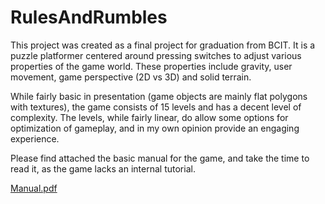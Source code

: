 # RulesAndRumbles
This project was created as a final project for graduation from BCIT.
It is a puzzle platformer centered around pressing switches to adjust various properties of the game world.
These properties include gravity, user movement, game perspective (2D vs 3D) and solid terrain.

While fairly basic in presentation (game objects are mainly flat polygons with textures), the game consists of 15 levels and has a decent level of complexity.
The levels, while fairly linear, do allow some options for optimization of gameplay, and in my own opinion provide an engaging experience.

Please find attached the basic manual for the game, and take the time to read it, as the game lacks an internal tutorial.

[Manual.pdf](https://github.com/mgoerwell/RulesAndRumbles/files/8375351/Manual.pdf)
